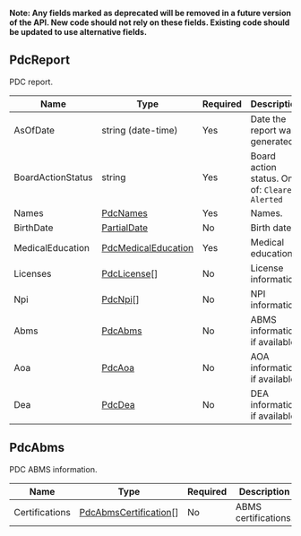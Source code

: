 **Note: Any fields marked as deprecated will be removed in a future version of the API. New code should not rely on these fields. Existing code should be updated to use alternative fields.**

## PdcReport

PDC report.

| Name | Type | Required | Description |
| - | - | - | - |
| AsOfDate | string (date-time) | Yes | Date the report was generated. |
| BoardActionStatus | string | Yes | Board action status. One of: `Cleared`, `Alerted` |
| Names | [PdcNames](#pdcNames) | Yes | Names. |
| BirthDate | [PartialDate](/docs/definitions/partial-date.md) | No | Birth date. |
| MedicalEducation | [PdcMedicalEducation](#pdcMedicalEducation) | Yes | Medical education. |
| Licenses | [PdcLicense](#pdcLicense)[] | No | License information. |
| Npi | [PdcNpi](#pdcNpi)[] | No | NPI information. |
| Abms | [PdcAbms](#pdcAbms) | No | ABMS information, if available. |
| Aoa | [PdcAoa](#pdcAoa) | No | AOA information, if available. |
| Dea | [PdcDea](#pdcDea) | No | DEA information, if available. |

## PdcAbms

PDC ABMS information.

| Name | Type | Required | Description |
| - | - | - | - |
| Certifications | [PdcAbmsCertification](#pdcAbmsCertification)[] | No | ABMS certifications. |
